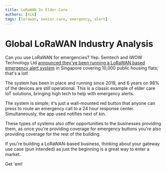 ```yaml
---
title: LoRaWAN In Elder Care
authors: [nik]
tags: [lorawan, senior care, emergency, alert]
---
```

# Global LoRaWAN Industry Analysis

Can you use LoRaWAN for emergencies?  Yep.  Semtech and iWOW Technology Ltd [announced they've been running a LoRaWAN based emergency alert system](https://iotbusinessnews.com/2025/01/06/20510-semtech-and-iwow-enhance-elder-care-with-lorawan-wireless-emergency-system/?utm_source=chatgpt.com) in Singapore covering 10,000 public housing flats; that's a lot!

The system has been in place and running since 2019, and 6 years on 98% of the devices are still operational.  This is a classic example of elder care IoT solutions, bringing high tech to help with emergency alerts.  

The system is simple; it's just a wall-mounted red button that anyone can press to route an emergency call to a 24 hour response center. Simultaneously, the app used notifies next of kin.

These types of systems also offer opportunities to the businesses providing them, as once you're providing coverage for emergency buttons you're also providing coverage for the rest of the building.

If you're building a LoRaWAN-based business, thinking about your gateway use case (pun intended) as just the beginning is a great way to enter a market.

Get 'em!